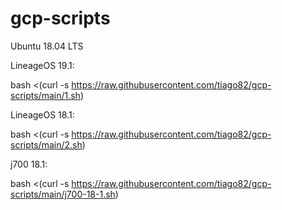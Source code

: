 # gcp-scripts

Ubuntu 18.04 LTS 

LineageOS 19.1:

bash <(curl -s https://raw.githubusercontent.com/tiago82/gcp-scripts/main/1.sh)

LineageOS 18.1:

bash <(curl -s https://raw.githubusercontent.com/tiago82/gcp-scripts/main/2.sh)

j700 18.1: 

bash <(curl -s https://raw.githubusercontent.com/tiago82/gcp-scripts/main/j700-18-1.sh)
